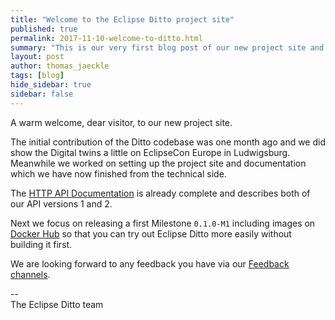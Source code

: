 ```yaml
---
title: "Welcome to the Eclipse Ditto project site"
published: true
permalink: 2017-11-10-welcome-to-ditto.html
summary: "This is our very first blog post of our new project site and we continue to add more documentation."
layout: post
author: thomas_jaeckle
tags: [blog]
hide_sidebar: true
sidebar: false
---
```


A warm welcome, dear visitor, to our new project site. 

The initial contribution of the Ditto codebase was one month ago and we did show the Digital twins a little on
EclipseCon Europe in Ludwigsburg.<br/>
Meanwhile we worked on setting up the project site and documentation which we have now finished from the technical side.

The [HTTP API Documentation](http-api-doc.html) is already complete and describes both of our API versions 1 and 2.

Next we focus on releasing a first Milestone `0.1.0-M1` including images on [Docker Hub](https://hub.docker.com/u/eclipse/)
so that you can try out Eclipse Ditto more easily without building it first.

We are looking forward to any feedback you have via our [Feedback channels](feedback.html).

--<br/>
The Eclipse Ditto team
